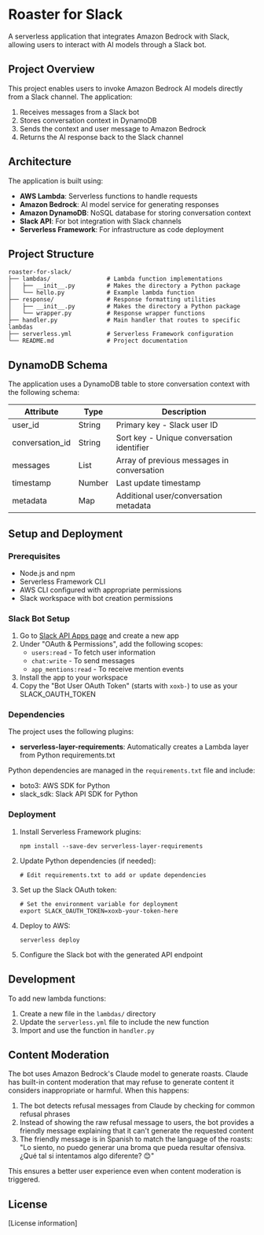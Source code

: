 # Roaster for Slack

A serverless application that integrates Amazon Bedrock with Slack, allowing users to interact with AI models through a Slack bot.

## Project Overview

This project enables users to invoke Amazon Bedrock AI models directly from a Slack channel. The application:

1. Receives messages from a Slack bot
2. Stores conversation context in DynamoDB
3. Sends the context and user message to Amazon Bedrock
4. Returns the AI response back to the Slack channel

## Architecture

The application is built using:

- **AWS Lambda**: Serverless functions to handle requests
- **Amazon Bedrock**: AI model service for generating responses
- **Amazon DynamoDB**: NoSQL database for storing conversation context
- **Slack API**: For bot integration with Slack channels
- **Serverless Framework**: For infrastructure as code deployment

## Project Structure

```
roaster-for-slack/
├── lambdas/                # Lambda function implementations
│   ├── __init__.py         # Makes the directory a Python package
│   └── hello.py            # Example lambda function
├── response/               # Response formatting utilities
│   ├── __init__.py         # Makes the directory a Python package
│   └── wrapper.py          # Response wrapper functions
├── handler.py              # Main handler that routes to specific lambdas
├── serverless.yml          # Serverless Framework configuration
└── README.md               # Project documentation
```

## DynamoDB Schema

The application uses a DynamoDB table to store conversation context with the following schema:

| Attribute      | Type   | Description                                |
|----------------|--------|--------------------------------------------|
| user_id        | String | Primary key - Slack user ID                |
| conversation_id| String | Sort key - Unique conversation identifier  |
| messages       | List   | Array of previous messages in conversation |
| timestamp      | Number | Last update timestamp                      |
| metadata       | Map    | Additional user/conversation metadata      |

## Setup and Deployment

### Prerequisites

- Node.js and npm
- Serverless Framework CLI
- AWS CLI configured with appropriate permissions
- Slack workspace with bot creation permissions

### Slack Bot Setup

1. Go to [Slack API Apps page](https://api.slack.com/apps) and create a new app
2. Under "OAuth & Permissions", add the following scopes:
   - `users:read` - To fetch user information
   - `chat:write` - To send messages
   - `app_mentions:read` - To receive mention events
3. Install the app to your workspace
4. Copy the "Bot User OAuth Token" (starts with `xoxb-`) to use as your SLACK_OAUTH_TOKEN

### Dependencies

The project uses the following plugins:
- **serverless-layer-requirements**: Automatically creates a Lambda layer from Python requirements.txt

Python dependencies are managed in the `requirements.txt` file and include:
- boto3: AWS SDK for Python
- slack_sdk: Slack API SDK for Python

### Deployment

1. Install Serverless Framework plugins:
   ```
   npm install --save-dev serverless-layer-requirements
   ```

2. Update Python dependencies (if needed):
   ```
   # Edit requirements.txt to add or update dependencies
   ```

3. Set up the Slack OAuth token:
   ```
   # Set the environment variable for deployment
   export SLACK_OAUTH_TOKEN=xoxb-your-token-here
   ```

4. Deploy to AWS:
   ```
   serverless deploy
   ```

5. Configure the Slack bot with the generated API endpoint

## Development

To add new lambda functions:

1. Create a new file in the `lambdas/` directory
2. Update the `serverless.yml` file to include the new function
3. Import and use the function in `handler.py`

## Content Moderation

The bot uses Amazon Bedrock's Claude model to generate roasts. Claude has built-in content moderation that may refuse to generate content it considers inappropriate or harmful. When this happens:

1. The bot detects refusal messages from Claude by checking for common refusal phrases
2. Instead of showing the raw refusal message to users, the bot provides a friendly message explaining that it can't generate the requested content
3. The friendly message is in Spanish to match the language of the roasts: "Lo siento, no puedo generar una broma que pueda resultar ofensiva. ¿Qué tal si intentamos algo diferente? 😊"

This ensures a better user experience even when content moderation is triggered.

## License

[License information]
